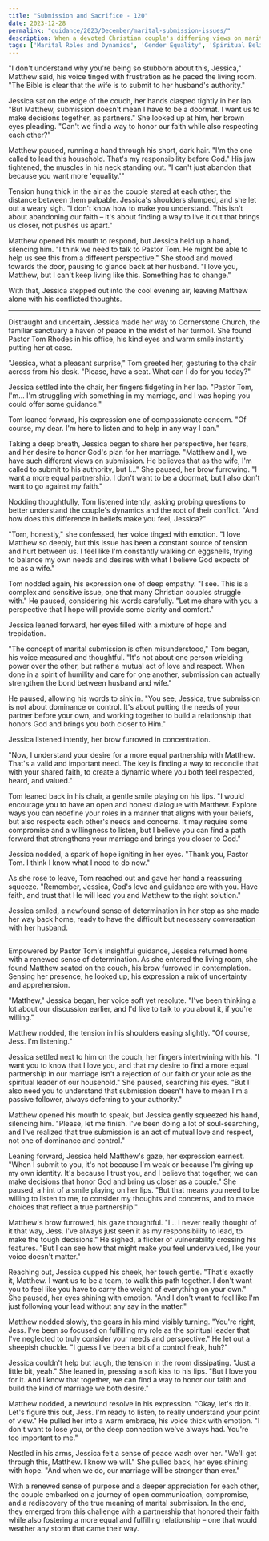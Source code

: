 ```yaml
---
title: "Submission and Sacrifice - 120"
date: 2023-12-28
permalink: "guidance/2023/December/marital-submission-issues/"
description: When a devoted Christian couple's differing views on marital submission cause tension and conflict in their relationship, they seek guidance from Pastor Tom Rhodes to reconcile their beliefs and find a path forward that honors their faith and respects each other.
tags: ['Marital Roles and Dynamics', 'Gender Equality', 'Spiritual Beliefs', 'Communication and Compromise', 'Pastoral Guidance']
---
```

"I don't understand why you're being so stubborn about this, Jessica," Matthew said, his voice tinged with frustration as he paced the living room. "The Bible is clear that the wife is to submit to her husband's authority."

Jessica sat on the edge of the couch, her hands clasped tightly in her lap. "But Matthew, submission doesn't mean I have to be a doormat. I want us to make decisions together, as partners." She looked up at him, her brown eyes pleading. "Can't we find a way to honor our faith while also respecting each other?"

Matthew paused, running a hand through his short, dark hair. "I'm the one called to lead this household. That's my responsibility before God." His jaw tightened, the muscles in his neck standing out. "I can't just abandon that because you want more 'equality.'"

Tension hung thick in the air as the couple stared at each other, the distance between them palpable. Jessica's shoulders slumped, and she let out a weary sigh. "I don't know how to make you understand. This isn't about abandoning our faith – it's about finding a way to live it out that brings us closer, not pushes us apart."

Matthew opened his mouth to respond, but Jessica held up a hand, silencing him. "I think we need to talk to Pastor Tom. He might be able to help us see this from a different perspective." She stood and moved towards the door, pausing to glance back at her husband. "I love you, Matthew, but I can't keep living like this. Something has to change."

With that, Jessica stepped out into the cool evening air, leaving Matthew alone with his conflicted thoughts.

***

Distraught and uncertain, Jessica made her way to Cornerstone Church, the familiar sanctuary a haven of peace in the midst of her turmoil. She found Pastor Tom Rhodes in his office, his kind eyes and warm smile instantly putting her at ease.

"Jessica, what a pleasant surprise," Tom greeted her, gesturing to the chair across from his desk. "Please, have a seat. What can I do for you today?"

Jessica settled into the chair, her fingers fidgeting in her lap. "Pastor Tom, I'm... I'm struggling with something in my marriage, and I was hoping you could offer some guidance."

Tom leaned forward, his expression one of compassionate concern. "Of course, my dear. I'm here to listen and to help in any way I can."

Taking a deep breath, Jessica began to share her perspective, her fears, and her desire to honor God's plan for her marriage. "Matthew and I, we have such different views on submission. He believes that as the wife, I'm called to submit to his authority, but I..." She paused, her brow furrowing. "I want a more equal partnership. I don't want to be a doormat, but I also don't want to go against my faith."

Nodding thoughtfully, Tom listened intently, asking probing questions to better understand the couple's dynamics and the root of their conflict. "And how does this difference in beliefs make you feel, Jessica?"

"Torn, honestly," she confessed, her voice tinged with emotion. "I love Matthew so deeply, but this issue has been a constant source of tension and hurt between us. I feel like I'm constantly walking on eggshells, trying to balance my own needs and desires with what I believe God expects of me as a wife."

Tom nodded again, his expression one of deep empathy. "I see. This is a complex and sensitive issue, one that many Christian couples struggle with." He paused, considering his words carefully. "Let me share with you a perspective that I hope will provide some clarity and comfort."

Jessica leaned forward, her eyes filled with a mixture of hope and trepidation.

"The concept of marital submission is often misunderstood," Tom began, his voice measured and thoughtful. "It's not about one person wielding power over the other, but rather a mutual act of love and respect. When done in a spirit of humility and care for one another, submission can actually strengthen the bond between husband and wife."

He paused, allowing his words to sink in. "You see, Jessica, true submission is not about dominance or control. It's about putting the needs of your partner before your own, and working together to build a relationship that honors God and brings you both closer to Him."

Jessica listened intently, her brow furrowed in concentration.

"Now, I understand your desire for a more equal partnership with Matthew. That's a valid and important need. The key is finding a way to reconcile that with your shared faith, to create a dynamic where you both feel respected, heard, and valued."

Tom leaned back in his chair, a gentle smile playing on his lips. "I would encourage you to have an open and honest dialogue with Matthew. Explore ways you can redefine your roles in a manner that aligns with your beliefs, but also respects each other's needs and concerns. It may require some compromise and a willingness to listen, but I believe you can find a path forward that strengthens your marriage and brings you closer to God."

Jessica nodded, a spark of hope igniting in her eyes. "Thank you, Pastor Tom. I think I know what I need to do now."

As she rose to leave, Tom reached out and gave her hand a reassuring squeeze. "Remember, Jessica, God's love and guidance are with you. Have faith, and trust that He will lead you and Matthew to the right solution."

Jessica smiled, a newfound sense of determination in her step as she made her way back home, ready to have the difficult but necessary conversation with her husband.

***

Empowered by Pastor Tom's insightful guidance, Jessica returned home with a renewed sense of determination. As she entered the living room, she found Matthew seated on the couch, his brow furrowed in contemplation. Sensing her presence, he looked up, his expression a mix of uncertainty and apprehension.

"Matthew," Jessica began, her voice soft yet resolute. "I've been thinking a lot about our discussion earlier, and I'd like to talk to you about it, if you're willing."

Matthew nodded, the tension in his shoulders easing slightly. "Of course, Jess. I'm listening."

Jessica settled next to him on the couch, her fingers intertwining with his. "I want you to know that I love you, and that my desire to find a more equal partnership in our marriage isn't a rejection of our faith or your role as the spiritual leader of our household." She paused, searching his eyes. "But I also need you to understand that submission doesn't have to mean I'm a passive follower, always deferring to your authority."

Matthew opened his mouth to speak, but Jessica gently squeezed his hand, silencing him. "Please, let me finish. I've been doing a lot of soul-searching, and I've realized that true submission is an act of mutual love and respect, not one of dominance and control."

Leaning forward, Jessica held Matthew's gaze, her expression earnest. "When I submit to you, it's not because I'm weak or because I'm giving up my own identity. It's because I trust you, and I believe that together, we can make decisions that honor God and bring us closer as a couple." She paused, a hint of a smile playing on her lips. "But that means you need to be willing to listen to me, to consider my thoughts and concerns, and to make choices that reflect a true partnership."

Matthew's brow furrowed, his gaze thoughtful. "I... I never really thought of it that way, Jess. I've always just seen it as my responsibility to lead, to make the tough decisions." He sighed, a flicker of vulnerability crossing his features. "But I can see how that might make you feel undervalued, like your voice doesn't matter."

Reaching out, Jessica cupped his cheek, her touch gentle. "That's exactly it, Matthew. I want us to be a team, to walk this path together. I don't want you to feel like you have to carry the weight of everything on your own." She paused, her eyes shining with emotion. "And I don't want to feel like I'm just following your lead without any say in the matter."

Matthew nodded slowly, the gears in his mind visibly turning. "You're right, Jess. I've been so focused on fulfilling my role as the spiritual leader that I've neglected to truly consider your needs and perspective." He let out a sheepish chuckle. "I guess I've been a bit of a control freak, huh?"

Jessica couldn't help but laugh, the tension in the room dissipating. "Just a little bit, yeah." She leaned in, pressing a soft kiss to his lips. "But I love you for it. And I know that together, we can find a way to honor our faith and build the kind of marriage we both desire."

Matthew nodded, a newfound resolve in his expression. "Okay, let's do it. Let's figure this out, Jess. I'm ready to listen, to really understand your point of view." He pulled her into a warm embrace, his voice thick with emotion. "I don't want to lose you, or the deep connection we've always had. You're too important to me."

Nestled in his arms, Jessica felt a sense of peace wash over her. "We'll get through this, Matthew. I know we will." She pulled back, her eyes shining with hope. "And when we do, our marriage will be stronger than ever."

With a renewed sense of purpose and a deeper appreciation for each other, the couple embarked on a journey of open communication, compromise, and a rediscovery of the true meaning of marital submission. In the end, they emerged from this challenge with a partnership that honored their faith while also fostering a more equal and fulfilling relationship – one that would weather any storm that came their way.

